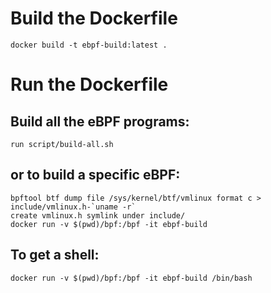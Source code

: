 # Build the Dockerfile

    docker build -t ebpf-build:latest .

# Run the Dockerfile

## Build all the eBPF programs:

    run script/build-all.sh

## or to build a specific eBPF:

    bpftool btf dump file /sys/kernel/btf/vmlinux format c > include/vmlinux.h-`uname -r`
    create vmlinux.h symlink under include/
    docker run -v $(pwd)/bpf:/bpf -it ebpf-build

## To get a shell:

    docker run -v $(pwd)/bpf:/bpf -it ebpf-build /bin/bash
